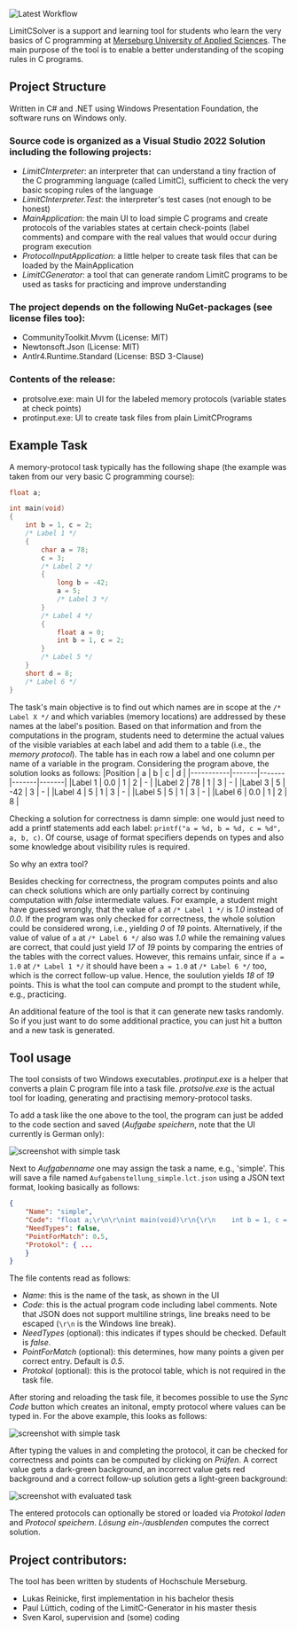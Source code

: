 ![Latest Workflow](https://github.com/HOME-programming-pub/LimitCSolver/actions/workflows/dotnet-desktop.yml/badge.svg)

LimitCSolver is a support and learning tool for students who learn the very basics of C programming at [Merseburg University of Applied Sciences](https://www.hs-merseburg.de/international/). The main purpose of the tool is to enable a better understanding of the scoping rules in C programs.

## Project Structure

Written in C# and .NET using Windows Presentation Foundation, the software runs on Windows only.

### Source code is organized as a Visual Studio 2022 Solution including the following projects:

* _LimitCInterpreter_: an interpreter that can understand a tiny fraction of the C programming language (called LimitC), sufficient to check the very basic scoping rules of the language
* _LimitCInterpreter.Test_: the interpreter's test cases (not enough to be honest)
* _MainApplication_: the main UI to load simple C programs and create protocols of the variables states at certain check-points (label comments) and compare with the real values that would occur during program execution
* _ProtocolInputApplication_: a little helper to create task files that can be loaded by the MainApplication
* _LimitCGenerator_: a tool that can generate random LimitC programs to be used as tasks for practicing and improve understanding 

### The project depends on the following NuGet-packages (see license files too):
* CommunityToolkit.Mvvm (License: MIT)
* Newtonsoft.Json (License: MIT)
* Antlr4.Runtime.Standard (License: BSD 3-Clause)

### Contents of the release:
* protsolve.exe: main UI for the labeled memory protocols (variable states at check points)
* protinput.exe: UI to create task files from plain LimitCPrograms 

## Example Task

A memory-protocol task typically has the following shape (the example was taken from our very basic C programming course):
```C
float a;

int main(void)
{
    int b = 1, c = 2;
    /* Label 1 */
    {
        char a = 78;
        c = 3;
        /* Label 2 */
        {
            long b = -42;
            a = 5;
            /* Label 3 */
        }
        /* Label 4 */
        {
            float a = 0;
            int b = 1, c = 2; 
        }
        /* Label 5 */
    }
    short d = 8;
    /* Label 6 */
}
```
The task's main objective is to find out which names are in scope at the `/* Label X */` and which variables (memory locations) are addressed by these names at the label's position. Based on that information and from the computations in the program, students need to determine the actual values of the visible variables at each label and add them to a table (i.e., the _memory protocol_). The table has in each row a label and one column per name of a variable in the program. Considering the program above, the solution looks as follows:
|Position   |   a   |   b   |   c   |   d   | 
|-----------|-------|-------|-------|-------|
|Label 1    |  0.0  |   1   |   2   |   -   |
|Label 2    |  78   |   1   |   3   |   -   |
|Label 3    |   5   |  -42  |   3   |   -   |
|Label 4    |   5   |   1   |   3   |   -   |
|Label 5    |   5   |   1   |   3   |   -   |
|Label 6    |  0.0  |   1   |   2   |   8   |

Checking a solution for correctness is damn simple: one would just need to add a printf statements add each label: `printf("a = %d, b = %d, c = %d", a, b, c)`. Of course, usage of format specifiers depends on types and also some knowledge about visibility rules is required.

So why an extra tool? 

Besides checking for correctness, the program computes points and also can check solutions which are only partially correct by continuing computation with _false_ intermediate values. For example, a student might have guessed wrongly, that the value of `a` at `/* Label 1 */` is _1.0_ instead of _0.0_. If the program was only checked for correctness, the whole solution could be considered wrong, i.e., yielding _0_ of _19_ points. Alternatively, if the value of value of `a` at `/* Label 6 */` also was _1.0_ while the remaining values are correct, that could just yield _17_ of _19_ points by comparing the entries of the tables with the correct values. However, this remains unfair, since if `a = 1.0` at `/* Label 1 */` it should have been `a = 1.0` at `/* Label 6 */` too, which is the correct follow-up value. Hence, the soulution yields _18_ of _19_ points.  This is what the tool can compute and prompt to the student while, e.g., practicing.  

An additional feature of the tool is that it can generate new tasks randomly. So if you just want to do some additional practice, you can just hit a button and a new task is generated.

## Tool usage
The tool consists of two Windows executables. _protinput.exe_ is a helper that converts a plain C program file into a task file. _protsolve.exe_ is the actual tool for loading, generating and practising memory-protocol tasks.

To add a task like the one above to the tool, the program can just be added to the code section and saved (_Aufgabe speichern_, note that the UI currently is German only):

![screenshot with simple task](assets/images/limitcsolver_simple_task.png)

Next to _Aufgabenname_ one may assign the task a name, e.g., 'simple'. This will save a file named `Aufgabenstellung_simple.lct.json` using a JSON text format, looking basically as follows:

```json
{
    "Name": "simple",
    "Code": "float a;\r\n\r\nint main(void)\r\n{\r\n    int b = 1, c = 2;\r\n    /* Label 1 */\r\n    {\r\n        char a = 78;\r\n        c = 3;\r\n        /* Label 2 */\r\n        {\r\n            long b = -42;\r\n            a = 5;\r\n            /* Label 3 */\r\n        }\r\n        /* Label 4 */\r\n        {\r\n            float a = 0;\r\n            int b = 1, c = 2; \r\n        }\r\n        /* Label 5 */\r\n    }\r\n    short d = 8;\r\n    /* Label 6 */\r\n}",
    "NeedTypes": false,
    "PointForMatch": 0.5,
    "Protokol": { ...
    }
}

```
The file contents read as follows:
* _Name_: this is the name of the task, as shown in the UI
* _Code_: this is the actual program code including label comments. Note that JSON does not support multiline strings, line breaks need to be escaped (``\r\n`` is the Windows line break).
* _NeedTypes_ (optional): this indicates if types should be checked. Default is _false_.
* _PointForMatch_ (optional): this determines, how many points a given per correct entry. Default is _0.5_.
* _Protokol_ (optional): this is the protocol table, which is not required in the task file.

After storing and reloading the task file, it becomes possible to use the _Sync Code_ button which creates an initonal, empty protocol where values can be typed in. For the above example, this looks as follows:

![screenshot with simple task](assets/images/limitcsolver_simple_task_synced.png)

After typing the values in and completing the protocol, it can be checked for correctness and points can be computed by clicking on _Prüfen_. A correct value gets a dark-green background, an incorrect value gets red background and a correct follow-up solution gets a light-green background:

![screenshot with evaluated task](assets/images/limitcsolver_simple_task_evaluated.png)

The entered protocols can optionally be stored or loaded via _Protokol laden_ and _Protocol speichern_. _Lösung ein-/ausblenden_ computes the correct solution.

## Project contributors:

The tool has been written by students of Hochschule Merseburg.

* Lukas Reinicke, first implementation in his bachelor thesis
* Paul Lüttich, coding of the LimitC-Generator in his master thesis
* Sven Karol, supervision and (some) coding 
